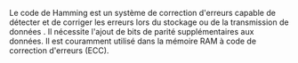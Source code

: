 Le code de Hamming est un système de correction d'erreurs capable de détecter et de corriger les erreurs lors du stockage ou de la transmission de données . 
Il nécessite l'ajout de bits de parité supplémentaires aux données. 
Il est couramment utilisé dans la mémoire RAM à code de correction d'erreurs (ECC).
